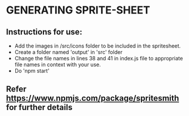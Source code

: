 # GENERATING SPRITE-SHEET

## Instructions for use:

- Add the images in /src/icons folder to be included in the spritesheet.
- Create a folder named 'output' in 'src' folder
- Change the file names in lines 38 and 41 in index.js file to appropriate file names in context with your use.
- Do 'npm start'


## Refer https://www.npmjs.com/package/spritesmith for further details
